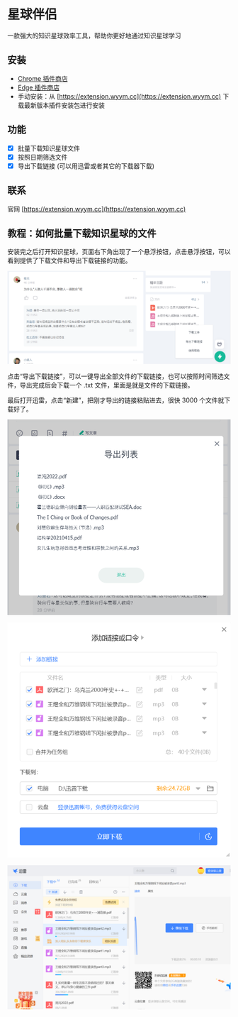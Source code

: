 # 星球伴侣

一款强大的知识星球效率工具，帮助你更好地通过知识星球学习

## 安装
- [Chrome 插件商店](https://chrome.google.com/webstore/detail/ffeogmimffjmffnmchbmfofacgpadhpe)  
- [Edge 插件商店](https://microsoftedge.microsoft.com/addons/detail/hnfachcfgmcnmalfpoikfinalngdmgpc)  
- 手动安装：从 [https://extension.wyym.cc](https://extension.wyym.cc) 下载最新版本插件安装包进行安装

## 功能
- [x] 批量下载知识星球文件
- [x] 按照日期筛选文件
- [x] 导出下载链接 (可以用迅雷或者其它的下载器下载)

## 联系
官网 [https://extension.wyym.cc](https://extension.wyym.cc)

## 教程：如何批量下载知识星球的文件

安装完之后打开知识星球，页面右下角出现了一个悬浮按钮，点击悬浮按钮，可以看到提供了下载文件和导出下载链接的功能。

![](docs/doc1.png)

点击“导出下载链接”，可以一键导出全部文件的下载链接，也可以按照时间筛选文件，导出完成后会下载一个 .txt 文件，里面是就是文件的下载链接。

最后打开迅雷，点击“新建”，把刚才导出的链接粘贴进去，很快 3000 个文件就下载好了。

![](docs/doc2.png)

![](docs/doc3.png)

![](docs/doc4.png)
